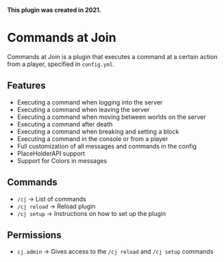 **This plugin was created in 2021.**

# Commands at Join

Commands at Join is a plugin that executes a command at a certain action from a player, specified in `config.yml`.

## Features

* Executing a command when logging into the server
* Executing a command when leaving the server
* Executing a command when moving between worlds on the server
* Executing a command after death
* Executing a command when breaking and setting a block
* Executing a command in the console or from a player
* Full customization of all messages and commands in the config
* PlaceHolderAPI support
* Support for Colors in messages

## Commands

* `/cj` → List of commands
* `/cj reload` → Reload plugin
* `/cj setup` → Instructions on how to set up the plugin

## Permissions
* `cj.admin` → Gives access to the `/cj reload` and `/cj setup` commands
